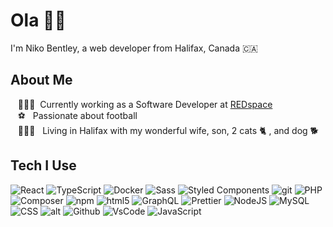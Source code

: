 # Ola 👋🏻

I'm Niko Bentley, a web developer from Halifax, Canada 🇨🇦

## About Me

&nbsp;&nbsp;&nbsp;👨🏻‍💻 &nbsp;Currently working as a Software Developer at [REDspace](https://redspace.com) \
&nbsp;&nbsp;&nbsp;⚽ &nbsp; Passionate about football \
&nbsp;&nbsp;&nbsp;👨‍👩‍👦 &nbsp; Living in Halifax with my wonderful wife, son, 2 cats 🐈 , and dog 🐕

## Tech I Use

![React](https://img.shields.io/badge/-React-45b8d8?style=flat&logo=react&logoColor=white)
![TypeScript](https://img.shields.io/badge/-TypeScript-007ACC?style=flat&logo=typescript&logoColor=white)
![Docker](https://img.shields.io/badge/-Docker-46a2f1?style=flat&logo=docker&logoColor=white)
![Sass](https://img.shields.io/badge/-Sass-CC6699?style=flat&logo=sass&logoColor=white)
![Styled Components](https://img.shields.io/badge/-Styled_Components-db7092?style=flat&logo=styled-components&logoColor=white)
![git](https://img.shields.io/badge/-Git-F05032?style=flat&logo=git&logoColor=white)
![PHP](https://img.shields.io/badge/-PHP-474a8a?style=flat&logo=php&logoColor=white)
![Composer](https://img.shields.io/badge/-Composer-f05032?style=flat&logo=composer&logoColor=white)
![npm](https://img.shields.io/badge/-NPM-CB3837?style=flat&logo=npm&logoColor=white")
![html5](https://img.shields.io/badge/-HTML5-E34F26?style=flat&logo=html5&logoColor=white)
![GraphQL](https://img.shields.io/badge/-GraphQL-E10098?style=flat&logo=graphql&logoColor=white)
![Prettier](https://img.shields.io/badge/-Prettier-F7B93E?style=flat&logo=prettier&logoColor=black)
![NodeJS](https://img.shields.io/badge/-Nodejs-43853d?style=flat&logo=Node.js&logoColor=white)
![MySQL](https://img.shields.io/badge/-MySQL-00758f?style=flat&logo=mysql&logoColor=white)
![CSS](https://img.shields.io/badge/-CSS3-264de4?style=flat&logo=css3&logoColor=white)
![alt](https://img.shields.io/badge/-AWS-ff9900?style=flat&logo=amazonaws&logoColor=white)
![Github](https://img.shields.io/badge/-Github-211f1f?style=flat&logo=github&logoColor=white)
![VsCode](https://img.shields.io/badge/-VS%20Code-007acc?style=flat&logo=visualstudiocode&logoColor=white)
![JavaScript](https://img.shields.io/badge/-JavaScript-f0db4f?style=flat&logo=javascript&logoColor=black)
